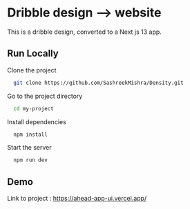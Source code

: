 
# Dribble design --> website

This is a dribble design, converted to a Next js 13 app.
## Run Locally

Clone the project

```bash
  git clone https://github.com/SashreekMishra/Density.git
```

Go to the project directory

```bash
  cd my-project
```

Install dependencies

```bash
  npm install
```

Start the server

```bash
  npm run dev
```


## Demo

Link to project : https://ahead-app-ui.vercel.app/

